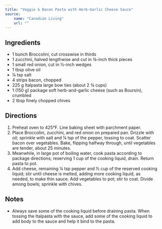 ```yaml
---
title: "Veggie & Bacon Pasta with Herb-Garlic Cheese Sauce"
source:
    name: "Canadian Living"
    url: ""
---
```


## Ingredients

-   1 bunch Broccolini, cut crosswise in thirds
-   1 zucchini, halved lengthwise and cut in ¾-inch thick pieces
-   1 small red onion, cut in ½-inch wedges
-   1 tbsp olive oil
-   ¼ tsp salt
-   4 strips bacon, chopped
-   225 g Italpasta large bow ties (about 2 ¾ cups)
-   1 (150 g) package soft herb-and-garlic cheese (such as Boursin), crumbled
-   2 tbsp finely chopped chives

## Directions

1. Preheat oven to 425°F. Line baking sheet with parchment paper.
1. Place Broccolini, zucchini, and red onion on prepared pan. Drizzle with oil; sprinkle with salt and ¼ tsp of the pepper, tossing to coat. Scatter bacon over vegetables. Bake, flipping halfway through, until vegetables are tender, about 25 minutes.
1. Meanwhile, in large pot of boiling water, cook pasta according to package directions; reserving 1 cup of the cooking liquid, drain. Return pasta to pot.
1. Add cheese, remaining ¼ tsp pepper and ½ cup of the reserved cooking liquid; stir until cheese is melted, adding more cooking liquid, as needed, to make thin sauce. Add vegetables to pot; stir to coat. Divide among bowls; sprinkle with chives.

## Notes

-   Always save some of the cooking liquid before draining pasta. When tossing the Italpasta with the sauce, add some of the cooking liquid to add body to the sauce and help it bind to the pasta.
